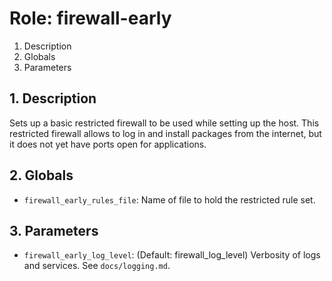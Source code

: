 # Role: firewall-early



1. Description
2. Globals
3. Parameters



## 1. Description

Sets up a basic restricted firewall to be used while setting up the
host. This restricted firewall allows to log in and install packages
from the internet, but it does not yet have ports open for
applications.



## 2. Globals

* `firewall_early_rules_file`: Name of file to hold the restricted rule set.



## 3. Parameters

* `firewall_early_log_level`: (Default: firewall_log_level) Verbosity of logs
  and services. See `docs/logging.md`.
